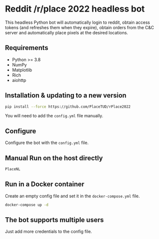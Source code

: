 # Reddit /r/place 2022 headless bot

This headless Python bot will automatically login to reddit, obtain access 
tokens (and refreshes them when they expire), obtain orders from the C&C server
and automatically place pixels at the desired locations.

## Requirements

- Python >= 3.8
- NumPy
- Matplotlib
- Rich
- aiohttp

## Installation & updating to a new version

```bash
pip install --force https://github.com/PlaceTUD/rPlace2022
```
You will need to add the `config.yml` file manually.

## Configure

Configure the bot with the `config.yml` file.

## Manual Run on the host directly

```bash
PlaceNL
```

## Run in a Docker container

Create an empty config file and set it in the `docker-compose.yml` file.

```bash
docker-compose up -d
```

## The bot supports multiple users

Just add more credentials to the config file.
